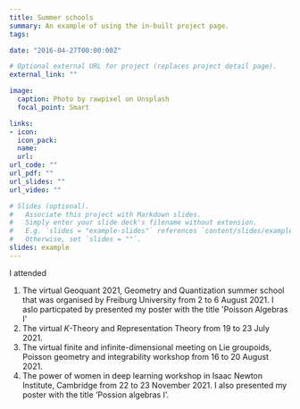 ```yaml
---
title: Summer schools
summary: An example of using the in-built project page.
tags:

date: "2016-04-27T00:00:00Z"

# Optional external URL for project (replaces project detail page).
external_link: ""

image:
  caption: Photo by rawpixel on Unsplash
  focal_point: Smart

links:
- icon: 
  icon_pack: 
  name: 
  url: 
url_code: ""
url_pdf: ""
url_slides: ""
url_video: ""

# Slides (optional).
#   Associate this project with Markdown slides.
#   Simply enter your slide deck's filename without extension.
#   E.g. `slides = "example-slides"` references `content/slides/example-slides.md`.
#   Otherwise, set `slides = ""`.
slides: example
---
```


I attended 

1. The virtual Geoquant 2021, Geometry and Quantization  summer school that was organised by Freiburg University from 2 to 6 August 2021. I aslo particpated by presented my poster with the title 'Poisson Algebras I'
2.  The virtual $K$-Theory and Representation Theory from 19 to 23 July 2021.
3.  The virtual finite and infinite-dimensional meeting on Lie groupoids, Poisson geometry and
integrability workshop from 16 to 20 August 2021.
4. The power of women in deep learning workshop in Isaac Newton Institute, Cambridge from
22 to 23 November 2021. I also presented my poster with the title ’Possion algebras I’.
